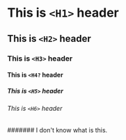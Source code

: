 # This is `<H1>` header
## This is `<H2>` header
### This is `<H3>` header
#### This is `<H4?` header
##### This is `<H5>` header
###### This is `<H6>` header
####### I don't know what is this.
